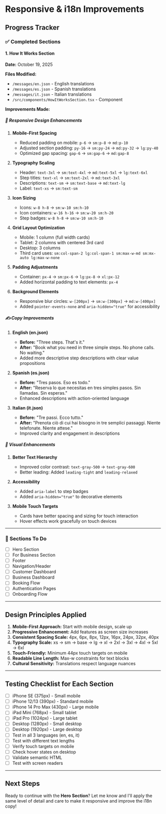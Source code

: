 # Responsive & i18n Improvements

## Progress Tracker

### ✅ Completed Sections

#### 1. How It Works Section

**Date:** October 19, 2025

**Files Modified:**
- `/messages/en.json` - English translations
- `/messages/es.json` - Spanish translations
- `/messages/it.json` - Italian translations
- `/src/components/HowItWorksSection.tsx` - Component

**Improvements Made:**

##### 📱 Responsive Design Enhancements

1. **Mobile-First Spacing**
   - Reduced padding on mobile: `p-6` → `sm:p-8` → `md:p-10`
   - Adjusted section padding: `py-16` → `sm:py-24` → `md:py-32` → `lg:py-40`
   - Optimized gap spacing: `gap-6` → `sm:gap-6` → `md:gap-8`

2. **Typography Scaling**
   - Header: `text-3xl` → `sm:text-4xl` → `md:text-5xl` → `lg:text-6xl`
   - Step titles: `text-xl` → `sm:text-2xl` → `md:text-3xl`
   - Descriptions: `text-sm` → `sm:text-base` → `md:text-lg`
   - Label: `text-xs` → `sm:text-sm`

3. **Icon Sizing**
   - Icons: `w-8 h-8` → `sm:w-10 sm:h-10`
   - Icon containers: `w-16 h-16` → `sm:w-20 sm:h-20`
   - Step badges: `w-8 h-8` → `sm:w-10 sm:h-10`

4. **Grid Layout Optimization**
   - Mobile: 1 column (full width cards)
   - Tablet: 2 columns with centered 3rd card
   - Desktop: 3 columns
   - Third card uses: `sm:col-span-2 lg:col-span-1 sm:max-w-md sm:mx-auto lg:max-w-none`

5. **Padding Adjustments**
   - Container: `px-4` → `sm:px-6` → `lg:px-8` → `xl:px-12`
   - Added horizontal padding to text elements: `px-4`

6. **Background Elements**
   - Responsive blur circles: `w-[200px]` → `sm:w-[300px]` → `md:w-[400px]`
   - Added `pointer-events-none` and `aria-hidden="true"` for accessibility

##### ✍️ Copy Improvements

1. **English (en.json)**
   - **Before:** "Three steps. That's it."
   - **After:** "Book what you need in three simple steps. No phone calls. No waiting."
   - Added more descriptive step descriptions with clear value propositions

2. **Spanish (es.json)**
   - **Before:** "Tres pasos. Eso es todo."
   - **After:** "Reserva lo que necesitas en tres simples pasos. Sin llamadas. Sin esperas."
   - Enhanced descriptions with action-oriented language

3. **Italian (it.json)**
   - **Before:** "Tre passi. Ecco tutto."
   - **After:** "Prenota ciò di cui hai bisogno in tre semplici passaggi. Niente telefonate. Niente attese."
   - Improved clarity and engagement in descriptions

##### 🎨 Visual Enhancements

1. **Better Text Hierarchy**
   - Improved color contrast: `text-gray-500` → `text-gray-600`
   - Better leading: Added `leading-tight` and `leading-relaxed`

2. **Accessibility**
   - Added `aria-label` to step badges
   - Added `aria-hidden="true"` to decorative elements

3. **Mobile Touch Targets**
   - Cards have better spacing and sizing for touch interaction
   - Hover effects work gracefully on touch devices

---

### 🚧 Sections To Do

- [ ] Hero Section
- [ ] For Business Section
- [ ] Footer
- [ ] Navigation/Header
- [ ] Customer Dashboard
- [ ] Business Dashboard
- [ ] Booking Flow
- [ ] Authentication Pages
- [ ] Onboarding Flow

---

## Design Principles Applied

1. **Mobile-First Approach:** Start with mobile design, scale up
2. **Progressive Enhancement:** Add features as screen size increases
3. **Consistent Spacing Scale:** 4px, 6px, 8px, 12px, 16px, 24px, 32px, 40px
4. **Typography Scale:** xs → sm → base → lg → xl → 2xl → 3xl → 4xl → 5xl → 6xl
5. **Touch-Friendly:** Minimum 44px touch targets on mobile
6. **Readable Line Length:** Max-w constraints for text blocks
7. **Cultural Sensitivity:** Translations respect language nuances

---

## Testing Checklist for Each Section

- [ ] iPhone SE (375px) - Small mobile
- [ ] iPhone 12/13 (390px) - Standard mobile
- [ ] iPhone 14 Pro Max (430px) - Large mobile
- [ ] iPad Mini (768px) - Small tablet
- [ ] iPad Pro (1024px) - Large tablet
- [ ] Desktop (1280px) - Small desktop
- [ ] Desktop (1920px) - Large desktop
- [ ] Test in all 3 languages (en, es, it)
- [ ] Test with different text lengths
- [ ] Verify touch targets on mobile
- [ ] Check hover states on desktop
- [ ] Validate semantic HTML
- [ ] Test with screen readers

---

## Next Steps

Ready to continue with the **Hero Section**? Let me know and I'll apply the same level of detail and care to make it responsive and improve the i18n copy!
